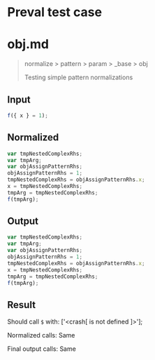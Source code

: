 # Preval test case

# obj.md

> normalize > pattern > param > _base > obj
>
> Testing simple pattern normalizations

## Input

`````js filename=intro
f({ x } = 1);
`````

## Normalized

`````js filename=intro
var tmpNestedComplexRhs;
var tmpArg;
var objAssignPatternRhs;
objAssignPatternRhs = 1;
tmpNestedComplexRhs = objAssignPatternRhs.x;
x = tmpNestedComplexRhs;
tmpArg = tmpNestedComplexRhs;
f(tmpArg);
`````

## Output

`````js filename=intro
var tmpNestedComplexRhs;
var tmpArg;
var objAssignPatternRhs;
objAssignPatternRhs = 1;
tmpNestedComplexRhs = objAssignPatternRhs.x;
x = tmpNestedComplexRhs;
tmpArg = tmpNestedComplexRhs;
f(tmpArg);
`````

## Result

Should call `$` with:
['<crash[ <ref> is not defined ]>'];

Normalized calls: Same

Final output calls: Same
